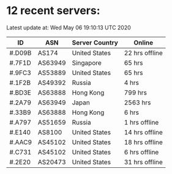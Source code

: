 # 12 recent servers:

Latest update at: Wed May 06 19:10:13 UTC 2020

| ID | ASN | Server Country | Online |
| -- | --- | -------------- | ------ |
| #.D09B | AS174 | United States | 22 hrs offline |
| #.7F1D | AS63949 | Singapore | 65 hrs |
| #.9FC3 | AS53889 | United States | 65 hrs |
| #.1F2B | AS49392 | Russia | 4 hrs |
| #.BD3E | AS63888 | Hong Kong | 799 hrs |
| #.2A79 | AS63949 | Japan | 2563 hrs |
| #.33B9 | AS63888 | Hong Kong | 6 hrs |
| #.A797 | AS51659 | Russia | 1 hrs offline |
| #.E140 | AS8100 | United States | 14 hrs offline |
| #.AAC9 | AS45102 | United States | 18 hrs offline |
| #.C731 | AS45102 | United States | 6 hrs offline |
| #.2E20 | AS20473 | United States | 31 hrs offline |

